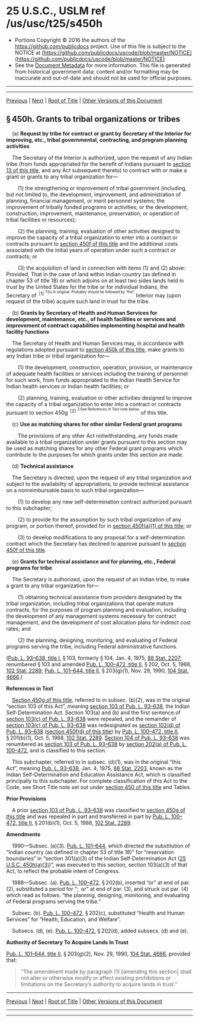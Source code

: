 ---
---

# 25 U.S.C., USLM ref /us/usc/t25/s450h

* Portions Copyright © 2016 the authors of the https://github.com/publicdocs project.
  Use of this file is subject to the NOTICE at [https://github.com/publicdocs/uscode/blob/master/NOTICE](https://github.com/publicdocs/uscode/blob/master/NOTICE)
* See the [Document Metadata](././../../../../../..//README.md) for more information.
  This file is generated from historical government data; content and/or formatting may be inaccurate and out-of-date and should not be used for official purposes.

----------
----------

[Previous](./../../../../../..//us/usc/t25/ch14/schII/ptA/m__us_usc_t25_s450g.md) | [Next](./../../../../../..//us/usc/t25/ch14/schII/ptA/m__us_usc_t25_s450i.md) | [Root of Title](./../../../../../../) | [Other Versions of this Document](https://publicdocs.github.io/go/links?ns=uslm&ref=%2Fus%2Fusc%2Ft25%2Fs450h)

## § 450h. Grants to tribal organizations or tribes

    (a) __Request by tribe for contract or grant by Secretary of the Interior for improving, etc., tribal governmental, contracting, and program planning activities__ 

    The Secretary of the Interior is authorized, upon the request of any Indian tribe (from funds appropriated for the benefit of Indians pursuant to [section 13 of this title][/us/usc/t25/s13], and any Act subsequent thereto) to contract with or make a grant or grants to any tribal organization for—

        (1) the strengthening or improvement of tribal government (including, but not limited to, the development, improvement, and administration of planning, financial management, or merit personnel systems; the improvement of tribally funded programs or activities; or the development, construction, improvement, maintenance, preservation, or operation of tribal facilities or resources);

        (2) the planning, training, evaluation of other activities designed to improve the capacity of a tribal organization to enter into a contract or contracts pursuant to [section 450f of this title][/us/usc/t25/s450f] and the additional costs associated with the initial years of operation under such a contract or contracts; or

        (3) the acquisition of land in connection with items (1) and (2) above: Provided, That in the case of land within Indian country (as defined in chapter 53 of title 18) or which adjoins on at least two sides lands held in trust by the United States for the tribe or for individual Indians, the Secretary of  <sup>\[1\]</sup>  <sup><sup> 1 So in original. Probably should be followed by “the”. </sup></sup>  Interior may (upon request of the tribe) acquire such land in trust for the tribe.

    (b) __Grants by Secretary of Health and Human Services for development, maintenance, etc., of health facilities or services and improvement of contract capabilities implementing hospital and health facility functions__ 

    The Secretary of Health and Human Services may, in accordance with regulations adopted pursuant to [section 450k of this title][/us/usc/t25/s450k], make grants to any Indian tribe or tribal organization for—

        (1) the development, construction, operation, provision, or maintenance of adequate health facilities or services including the training of personnel for such work, from funds appropriated to the Indian Health Service for Indian health services or Indian health facilities; or

        (2) planning, training, evaluation or other activities designed to improve the capacity of a tribal organization to enter into a contract or contracts pursuant to section 450g  <sup>\[2\]</sup>  <sup><sup> 2 See References in Text note below. </sup></sup>  of this title.

    (c) __Use as matching shares for other similar Federal grant programs__ 

        The provisions of any other Act notwithstanding, any funds made available to a tribal organization under grants pursuant to this section may be used as matching shares for any other Federal grant programs which contribute to the purposes for which grants under this section are made.

    (d) __Technical assistance__ 

    The Secretary is directed, upon the request of any tribal organization and subject to the availability of appropriations, to provide technical assistance on a nonreimbursable basis to such tribal organization—

        (1) to develop any new self-determination contract authorized pursuant to this subchapter;

        (2) to provide for the assumption by such tribal organization of any program, or portion thereof, provided for in [section 450f(a)(1) of this title][/us/usc/t25/s450f/a/1]; or

        (3) to develop modifications to any proposal for a self-determination contract which the Secretary has declined to approve pursuant to [section 450f of this title][/us/usc/t25/s450f].

    (e) __Grants for technical assistance and for planning, etc., Federal programs for tribe__ 

    The Secretary is authorized, upon the request of an Indian tribe, to make a grant to any tribal organization for—

        (1) obtaining technical assistance from providers designated by the tribal organization, including tribal organizations that operate mature contracts, for the purposes of program planning and evaluation, including the development of any management systems necessary for contract management, and the development of cost allocation plans for indirect cost rates; and

        (2) the planning, designing, monitoring, and evaluating of Federal programs serving the tribe, including Federal administrative functions.

([Pub. L. 93–638, title I][/us/pl/93/638/tI], § 103, formerly § 104, Jan. 4, 1975, [88 Stat. 2207][/us/stat/88/2207]; renumbered § 103 and amended [Pub. L. 100–472, title II][/us/pl/100/472/tII], § 202, Oct. 5, 1988, [102 Stat. 2289][/us/stat/102/2289]; [Pub. L. 101–644, title II][/us/pl/101/644/tII], § 203(g)(1), Nov. 29, 1990, [104 Stat. 4666][/us/stat/104/4666].)

 __References in Text__ 

    [Section 450g of this title][/us/usc/t25/s450g], referred to in subsec. (b)(2), was in the original “section 103 of this Act”, meaning [section 103 of Pub. L. 93–638][/us/pl/93/638/s103], the Indian Self-Determination Act. Section 103(a) and (b) and the first sentence of [section 103(c) of Pub. L. 93–638][/us/pl/93/638/s103/c] were repealed, and the remainder of [section 103(c) of Pub. L. 93–638][/us/pl/93/638/s103/c] was redesignated as [section 102(d) of Pub. L. 93–638][/us/pl/93/638/s102/d] ([section 450f(d) of this title][/us/usc/t25/s450f/d]) by [Pub. L. 100–472, title II][/us/pl/100/472/tII], § 201(b)(1), Oct. 5, 1988, [102 Stat. 2289][/us/stat/102/2289]. [Section 104 of Pub. L. 93–638][/us/pl/93/638/s104] was renumbered as [section 103 of Pub. L. 93–638][/us/pl/93/638/s103] by [section 202(a) of Pub. L. 100–472][/us/pl/100/472/s202/a], and is classified to this section.

    This subchapter, referred to in subsec. (d)(1), was in the original “this Act”, meaning [Pub. L. 93–638][/us/pl/93/638], Jan. 4, 1975, [88 Stat. 2203][/us/stat/88/2203], known as the Indian Self-Determination and Education Assistance Act, which is classified principally to this subchapter. For complete classification of this Act to the Code, see Short Title note set out under [section 450 of this title][/us/usc/t25/s450] and Tables.

 __Prior Provisions__ 

    A prior [section 103 of Pub. L. 93–638][/us/pl/93/638/s103] was classified to [section 450g of this title][/us/usc/t25/s450g] and was repealed in part and transferred in part by [Pub. L. 100–472, title II][/us/pl/100/472/tII], § 201(b)(1), Oct. 5, 1988, [102 Stat. 2289][/us/stat/102/2289].

 __Amendments__ 

    1990—Subsec. (a)(3). [Pub. L. 101–644][/us/pl/101/644], which directed the substitution of “Indian country (as defined in chapter 53 of title 18)” for “reservation boundaries” in “section 301(a)(3) of the Indian Self-Determination Act ([25 U.S.C. 450h(a)(3)][/us/usc/t25/s450h/a/3])”, was executed to this section, section 103(a)(3) of that Act, to reflect the probable intent of Congress.

    1988—Subsec. (a). [Pub. L. 100–472][/us/pl/100/472], § 202(b), inserted “or” at end of par. (2), substituted a period for “; or” at end of par. (3), and struck out par. (4) which read as follows: “the planning, designing, monitoring, and evaluating of Federal programs serving the tribe.”

    Subsec. (b). [Pub. L. 100–472][/us/pl/100/472], § 202(c), substituted “Health and Human Services” for “Health, Education, and Welfare”.

    Subsecs. (d), (e). [Pub. L. 100–472][/us/pl/100/472], § 202(d), added subsecs. (d) and (e).

 __Authority of Secretary To Acquire Lands In Trust__ 

[Pub. L. 101–644, title II][/us/pl/101/644/tII], § 203(g)(2), Nov. 29, 1990, [104 Stat. 4666][/us/stat/104/4666], provided that: 

> “The amendment made by paragraph (1) \[amending this section\] shall not alter or otherwise modify or affect existing prohibitions or limitations on the Secretary’s authority to acquire lands in trust.”

----------

[Previous](./../../../../../..//us/usc/t25/ch14/schII/ptA/m__us_usc_t25_s450g.md) | [Next](./../../../../../..//us/usc/t25/ch14/schII/ptA/m__us_usc_t25_s450i.md) | [Root of Title](./../../../../../../) | [Other Versions of this Document](https://publicdocs.github.io/go/links?ns=uslm&ref=%2Fus%2Fusc%2Ft25%2Fs450h)

----------
----------

[/us/usc/t25/s13]: https://publicdocs.github.io/go/links?ns=uslm&ref=%2Fus%2Fusc%2Ft25%2Fs13
[/us/usc/t25/s450f]: https://publicdocs.github.io/go/links?ns=uslm&ref=%2Fus%2Fusc%2Ft25%2Fs450f
[/us/usc/t25/s450k]: https://publicdocs.github.io/go/links?ns=uslm&ref=%2Fus%2Fusc%2Ft25%2Fs450k
[/us/usc/t25/s450f/a/1]: https://publicdocs.github.io/go/links?ns=uslm&ref=%2Fus%2Fusc%2Ft25%2Fs450f%2Fa%2F1
[/us/usc/t25/s450f]: https://publicdocs.github.io/go/links?ns=uslm&ref=%2Fus%2Fusc%2Ft25%2Fs450f
[/us/pl/93/638/tI]: https://publicdocs.github.io/go/links?ns=uslm&ref=%2Fus%2Fpl%2F93%2F638%2FtI
[/us/stat/88/2207]: https://publicdocs.github.io/go/links?ns=uslm&ref=%2Fus%2Fstat%2F88%2F2207
[/us/pl/100/472/tII]: https://publicdocs.github.io/go/links?ns=uslm&ref=%2Fus%2Fpl%2F100%2F472%2FtII
[/us/stat/102/2289]: https://publicdocs.github.io/go/links?ns=uslm&ref=%2Fus%2Fstat%2F102%2F2289
[/us/pl/101/644/tII]: https://publicdocs.github.io/go/links?ns=uslm&ref=%2Fus%2Fpl%2F101%2F644%2FtII
[/us/stat/104/4666]: https://publicdocs.github.io/go/links?ns=uslm&ref=%2Fus%2Fstat%2F104%2F4666
[/us/usc/t25/s450g]: https://publicdocs.github.io/go/links?ns=uslm&ref=%2Fus%2Fusc%2Ft25%2Fs450g
[/us/pl/93/638/s103]: https://publicdocs.github.io/go/links?ns=uslm&ref=%2Fus%2Fpl%2F93%2F638%2Fs103
[/us/pl/93/638/s103/c]: https://publicdocs.github.io/go/links?ns=uslm&ref=%2Fus%2Fpl%2F93%2F638%2Fs103%2Fc
[/us/pl/93/638/s103/c]: https://publicdocs.github.io/go/links?ns=uslm&ref=%2Fus%2Fpl%2F93%2F638%2Fs103%2Fc
[/us/pl/93/638/s102/d]: https://publicdocs.github.io/go/links?ns=uslm&ref=%2Fus%2Fpl%2F93%2F638%2Fs102%2Fd
[/us/usc/t25/s450f/d]: https://publicdocs.github.io/go/links?ns=uslm&ref=%2Fus%2Fusc%2Ft25%2Fs450f%2Fd
[/us/pl/100/472/tII]: https://publicdocs.github.io/go/links?ns=uslm&ref=%2Fus%2Fpl%2F100%2F472%2FtII
[/us/stat/102/2289]: https://publicdocs.github.io/go/links?ns=uslm&ref=%2Fus%2Fstat%2F102%2F2289
[/us/pl/93/638/s104]: https://publicdocs.github.io/go/links?ns=uslm&ref=%2Fus%2Fpl%2F93%2F638%2Fs104
[/us/pl/93/638/s103]: https://publicdocs.github.io/go/links?ns=uslm&ref=%2Fus%2Fpl%2F93%2F638%2Fs103
[/us/pl/100/472/s202/a]: https://publicdocs.github.io/go/links?ns=uslm&ref=%2Fus%2Fpl%2F100%2F472%2Fs202%2Fa
[/us/pl/93/638]: https://publicdocs.github.io/go/links?ns=uslm&ref=%2Fus%2Fpl%2F93%2F638
[/us/stat/88/2203]: https://publicdocs.github.io/go/links?ns=uslm&ref=%2Fus%2Fstat%2F88%2F2203
[/us/usc/t25/s450]: https://publicdocs.github.io/go/links?ns=uslm&ref=%2Fus%2Fusc%2Ft25%2Fs450
[/us/pl/93/638/s103]: https://publicdocs.github.io/go/links?ns=uslm&ref=%2Fus%2Fpl%2F93%2F638%2Fs103
[/us/usc/t25/s450g]: https://publicdocs.github.io/go/links?ns=uslm&ref=%2Fus%2Fusc%2Ft25%2Fs450g
[/us/pl/100/472/tII]: https://publicdocs.github.io/go/links?ns=uslm&ref=%2Fus%2Fpl%2F100%2F472%2FtII
[/us/stat/102/2289]: https://publicdocs.github.io/go/links?ns=uslm&ref=%2Fus%2Fstat%2F102%2F2289
[/us/pl/101/644]: https://publicdocs.github.io/go/links?ns=uslm&ref=%2Fus%2Fpl%2F101%2F644
[/us/usc/t25/s450h/a/3]: https://publicdocs.github.io/go/links?ns=uslm&ref=%2Fus%2Fusc%2Ft25%2Fs450h%2Fa%2F3
[/us/pl/100/472]: https://publicdocs.github.io/go/links?ns=uslm&ref=%2Fus%2Fpl%2F100%2F472
[/us/pl/100/472]: https://publicdocs.github.io/go/links?ns=uslm&ref=%2Fus%2Fpl%2F100%2F472
[/us/pl/100/472]: https://publicdocs.github.io/go/links?ns=uslm&ref=%2Fus%2Fpl%2F100%2F472
[/us/pl/101/644/tII]: https://publicdocs.github.io/go/links?ns=uslm&ref=%2Fus%2Fpl%2F101%2F644%2FtII
[/us/stat/104/4666]: https://publicdocs.github.io/go/links?ns=uslm&ref=%2Fus%2Fstat%2F104%2F4666


